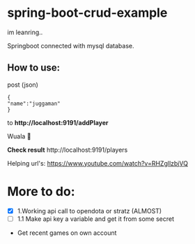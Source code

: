 # spring-boot-crud-example
im leanring..

Springboot connected with mysql database.



## How to use:
post (json)
```
{
"name":"juggaman"
}
```
to **http://localhost:9191/addPlayer**

Wuala 	:partying_face:  

**Check result**
http://localhost:9191/players


Helping url's: https://www.youtube.com/watch?v=RHZgllzbjVQ

# More to do:
- [x] 1.Working api call to opendota or stratz (ALMOST)
- [ ] 1.1 Make api key a variable and get it from some secret
* Get recent games on own account